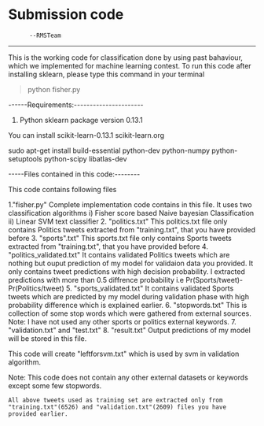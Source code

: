 # Submission code
          --RMSTeam
-----------------------------------------------------------------

This is the working code for classification done by using past bahaviour, which we implemented for  machine learning contest.
To run this code after installing sklearn, please type this command in your terminal
>	python fisher.py

------Requirements:----------------------

1. Python sklearn package version 0.13.1

You can install scikit-learn-0.13.1 scikit-learn.org

sudo apt-get install build-essential python-dev python-numpy python-setuptools python-scipy libatlas-dev

-----Files contained in this code:--------

This code contains following files

1."fisher.py" 
	Complete implementation code contains in this file. 
	It uses two classification algorithms 
	i) Fisher score based Naive bayesian Classification
	ii) Linear SVM text classifier
2. "politics.txt"
	This politics.txt file only contains Politics tweets extracted from "training.txt", that you have provided before
3. "sports".txt"
	This sports.txt file only contains Sports tweets extracted from "training.txt", that you have provided before
4. "politics_validated.txt"
	It contains validated Politics tweets which are nothing but ouput prediction of my model for validaion data you provided.
	It only contains tweet predictions with high decision probability. 
	I extracted predictions with more than 0.5 diffrence probability i.e Pr(Sports/tweet)-Pr(Politics/tweet)
5. "sports_validated.txt"
	It contains validated Sports tweets which are predicted by my model during validation phase with high probability difference 
	which is explained earlier.
6. "stopwords.txt"
	This is collection of some stop words which were gathered from external sources. 
Note: I have not used any other sports or politics external keywords.
7. "validation.txt" and "test.txt"
8. "result.txt"
	Output predictions of my model will be stored in this file.

This code will create "leftforsvm.txt" which is used by svm in validation algorithm.

Note: This code does not contain any other external datasets or keywords except some few stopwords. 

	All above tweets used as training set are extracted only from "training.txt"(6526) and "validation.txt"(2609) files you have provided earlier.
